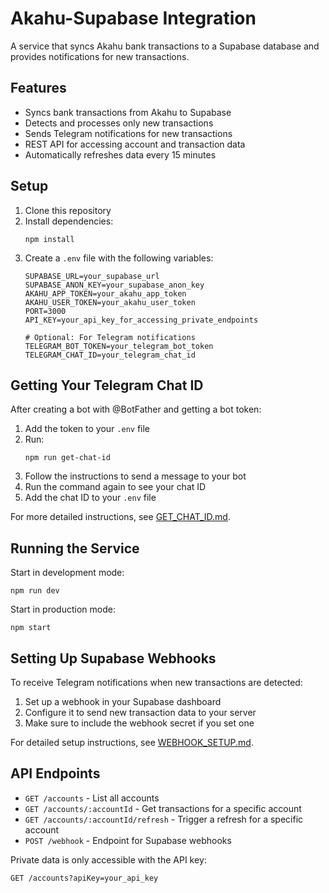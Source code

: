 # Akahu-Supabase Integration

A service that syncs Akahu bank transactions to a Supabase database and provides notifications for new transactions.

## Features

- Syncs bank transactions from Akahu to Supabase
- Detects and processes only new transactions
- Sends Telegram notifications for new transactions
- REST API for accessing account and transaction data
- Automatically refreshes data every 15 minutes

## Setup

1. Clone this repository
2. Install dependencies:
   ```
   npm install
   ```
3. Create a `.env` file with the following variables:
   ```
   SUPABASE_URL=your_supabase_url
   SUPABASE_ANON_KEY=your_supabase_anon_key
   AKAHU_APP_TOKEN=your_akahu_app_token
   AKAHU_USER_TOKEN=your_akahu_user_token
   PORT=3000
   API_KEY=your_api_key_for_accessing_private_endpoints
   
   # Optional: For Telegram notifications
   TELEGRAM_BOT_TOKEN=your_telegram_bot_token
   TELEGRAM_CHAT_ID=your_telegram_chat_id
   ```

## Getting Your Telegram Chat ID

After creating a bot with @BotFather and getting a bot token:

1. Add the token to your `.env` file
2. Run:
   ```
   npm run get-chat-id
   ```
3. Follow the instructions to send a message to your bot
4. Run the command again to see your chat ID
5. Add the chat ID to your `.env` file

For more detailed instructions, see [GET_CHAT_ID.md](GET_CHAT_ID.md).

## Running the Service

Start in development mode:
```
npm run dev
```

Start in production mode:
```
npm start
```

## Setting Up Supabase Webhooks

To receive Telegram notifications when new transactions are detected:

1. Set up a webhook in your Supabase dashboard
2. Configure it to send new transaction data to your server
3. Make sure to include the webhook secret if you set one

For detailed setup instructions, see [WEBHOOK_SETUP.md](WEBHOOK_SETUP.md).

## API Endpoints

- `GET /accounts` - List all accounts
- `GET /accounts/:accountId` - Get transactions for a specific account
- `GET /accounts/:accountId/refresh` - Trigger a refresh for a specific account
- `POST /webhook` - Endpoint for Supabase webhooks

Private data is only accessible with the API key:
```
GET /accounts?apiKey=your_api_key
```